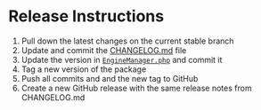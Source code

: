 # Release Instructions

1. Pull down the latest changes on the current stable branch
2. Update and commit the [CHANGELOG.md](./CHANGELOG.md) file
3. Update the version in [`EngineManager.php`](./src/EngineManager.php) and commit it
4. Tag a new version of the package
5. Push all commits and and the new tag to GitHub
6. Create a new GitHub release with the same release notes from CHANGELOG.md
